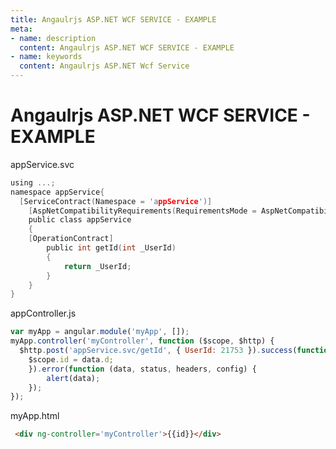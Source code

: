 ```yaml
---
title: Angaulrjs ASP.NET WCF SERVICE - EXAMPLE
meta:
- name: description
  content: Angaulrjs ASP.NET WCF SERVICE - EXAMPLE
- name: keywords 
  content: Angaulrjs ASP.NET Wcf Service
---
```



# Angaulrjs ASP.NET WCF SERVICE - EXAMPLE


appService.svc

``` c
using ...;
namespace appService{
  [ServiceContract(Namespace = 'appService')]
	[AspNetCompatibilityRequirements(RequirementsMode = AspNetCompatibilityRequirementsMode.Allowed)]
	public class appService
	{
    [OperationContract]
		public int getId(int _UserId)
		{
			return _UserId;
		}
	}
}
```
appController.js

``` js
var myApp = angular.module('myApp', []);
myApp.controller('myController', function ($scope, $http) {
  $http.post('appService.svc/getId', { UserId: 21753 }).success(function (data){
    $scope.id = data.d;
	}).error(function (data, status, headers, config) {
		alert(data);
	});
});
```
myApp.html

``` html
 <div ng-controller='myController'>{{id}}</div> 
```